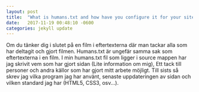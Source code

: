 ```yaml
---
layout: post
title:  "What is humans.txt and how have you configure it for your site?"
date:   2017-11-19 00:48:10 -0600
categories: jekyll update
---
```



Om du tänker dig i slutet på en film i eftertexterna där man tackar alla som har deltagit och gjort filmen. Humans.txt är ungefär samma sak som eftertexterna i en film. I min humans.txt fil som ligger i source mappen har jag skrivit vem som har gjort sidan (Lite information om mig), Ett tack till personer och andra källor som har gjort mitt arbete möjligt. Till sists så skrev jag vilka program jag har använt, senaste uppdateringen av sidan och vilken standard jag har (HTML5, CSS3, osv...). 